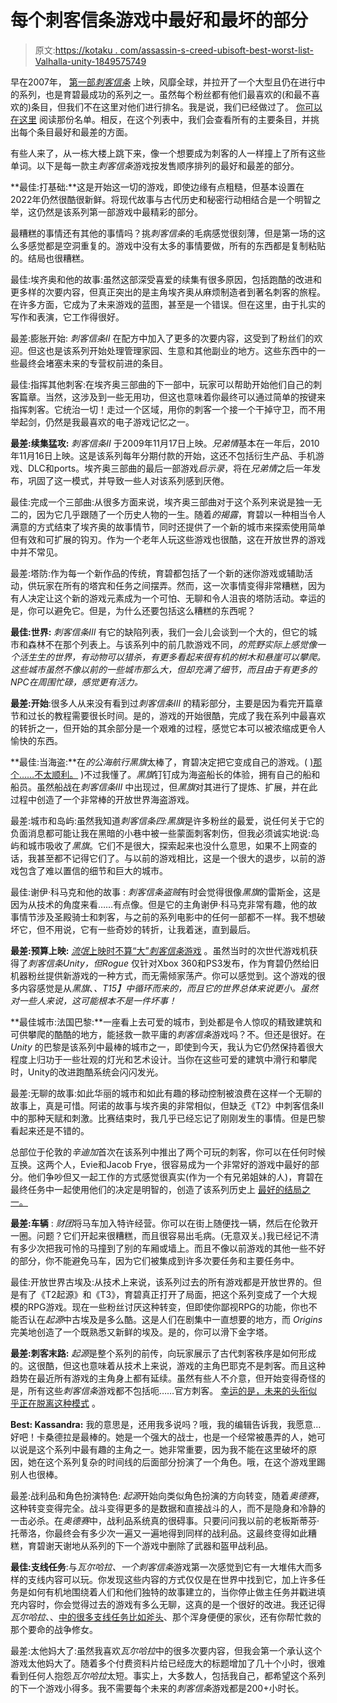 # 每个刺客信条游戏中最好和最坏的部分

> 原文:[https://kotaku . com/assassin-s-creed-ubisoft-best-worst-list-Valhalla-unity-1849575749](https://kotaku.com/assassin-s-creed-ubisoft-best-worst-list-valhalla-unity-1849575749)

早在2007年， [第一部*刺客信条*](https://en.wikipedia.org/wiki/Assassin%27s_Creed_(video_game)) 上映，风靡全球，并拉开了一个大型且仍在进行中的系列，也是育碧最成功的系列之一。虽然每个粉丝都有他们最喜欢的(和最不喜欢的)条目，但我们不在这里对他们进行排名。我是说，我们已经做过了。 [你可以在这里](https://kotaku.com/lets-rank-the-assassins-creed-games-worst-to-best-1844019813) 阅读那份名单。相反，在这个列表中，我们会查看所有的主要条目，并挑出每个条目最好和最差的方面。

有些人来了，从一栋大楼上跳下来，像一个想要成为刺客的人一样撞上了所有这些单词。以下是每一款主*刺客信条*游戏按发售顺序排列的最好和最差的部分。

**最佳:打基础:**这是开始这一切的游戏，即使边缘有点粗糙，但基本设置在2022年仍然很酷很新鲜。将现代故事与古代历史和秘密行动相结合是一个明智之举，这仍然是该系列第一部游戏中最精彩的部分。

最糟糕的事情还有其他的事情吗？挑*刺客信条*的毛病感觉很刻薄，但是第一场的这么多感觉都是空洞重复的。游戏中没有太多的事情要做，所有的东西都是复制粘贴的。结局也很糟糕。

最佳:埃齐奥和他的故事:虽然这部深受喜爱的续集有很多原因，包括跑酷的改进和更多样的次要内容，但真正突出的是主角埃齐奥从麻烦制造者到著名刺客的旅程。在许多方面，它成为了未来游戏的蓝图，甚至是一个错误。但在这里，由于扎实的写作和表演，它工作得很好。

最差:膨胀开始: *刺客信条II* 在配方中加入了更多的次要内容，这受到了粉丝们的欢迎。但这也是该系列开始处理管理家园、生意和其他副业的地方。这些东西中的一些最终会堵塞未来的专营权前进的条目。

最佳:指挥其他刺客:在埃齐奥三部曲的下一部中，玩家可以帮助开始他们自己的刺客篇章。当然，这涉及到一些无用功，但这也意味着你最终可以通过简单的按键来指挥刺客。它统治一切！走过一个区域，用你的刺客一个接一个干掉守卫，而不用举起剑，仍然是我最喜欢的电子游戏记忆之一。

**最差:续集猛攻:** *刺客信条II* 于2009年11月17日上映。*兄弟情*基本在一年后，2010年11月16日上映。这是该系列每年分期付款的开始，这还不包括衍生产品、手机游戏、DLC和ports。埃齐奥三部曲的最后一部游戏*启示录*，将在*兄弟情*之后一年发布，巩固了这一模式，并导致一些人对该系列感到厌倦。

最佳:完成一个三部曲:从很多方面来说，埃齐奥三部曲对于这个系列来说是独一无二的，因为它几乎跟随了一个历史人物的一生。随着*的揭露*，育碧以一种相当令人满意的方式结束了埃齐奥的故事情节，同时还提供了一个新的城市来探索使用简单但有效和可扩展的钩刃。作为一个老年人玩这些游戏也很酷，这在开放世界的游戏中并不常见。

最差:塔防:作为每一个新作品的传统，育碧都包括了一个新的迷你游戏或辅助活动，供玩家在所有的塔宾和任务之间摆弄。然而，这一次事情变得非常糟糕，因为有人决定让这个新的游戏元素成为一个可怕、无聊和令人沮丧的塔防活动。幸运的是，你可以避免它。但是，为什么还要包括这么糟糕的东西呢？

**最佳:世界:** *刺客信条III* 有它的缺陷列表，我们一会儿会谈到一个大的，但它的城市和森林不在那个列表上。与该系列中的前几款游戏不同，*的荒野实际上感觉像一个活生生的世界，有动物可以猎杀，有更多看起来很有机的树木和悬崖可以攀爬。这些城市虽然不像以前的一些城市那么大，但却充满了细节，而且由于有更多的NPC在周围忙碌，感觉更有活力。*

**最差:开始**:很多人从来没有看到过*刺客信条III* 的精彩部分，主要是因为看完开篇章节和过长的教程需要很长时间。是的，游戏的开始很酷，完成了我在系列中最喜欢的转折之一，但开始的其余部分是一个艰难的过程，感觉它本可以被浓缩成更令人愉快的东西。

**最佳:当海盗:**在*的公海航行黑旗*太棒了，育碧决定把它变成自己的游戏。( [)那个……不太顺利。](https://kotaku.com/first-it-was-an-assassins-creed-expansion-now-its-ubis-1847326742) )不过我懂了。*黑旗*钉钉成为海盗船长的体验，拥有自己的船和船员。虽然船战在*刺客信条III* 中出现过，但*黑旗*对其进行了提炼、扩展，并在此过程中创造了一个非常棒的开放世界海盗游戏。

最差:城市和岛屿:虽然我知道*刺客信条四:黑旗*是许多粉丝的最爱，说任何关于它的负面消息都可能让我在黑暗的小巷中被一些蒙面刺客刺伤，但我必须诚实地说:岛屿和城市吸收了*黑旗*。它们不是很大，探索起来也没什么意思，如果不上网查的话，我甚至都不记得它们了。与以前的游戏相比，这是一个很大的退步，以前的游戏包含了难以置信的细节和巨大的城市。

最佳:谢伊·科马克和他的故事 : *刺客信条盗贼*有时会觉得很像*黑旗*的雷斯金，这是因为从技术的角度来看……有点像。但是它的主角谢伊·科马克非常有趣，他的故事情节涉及圣殿骑士和刺客，与之前的系列电影中的任何一部都不一样。我不想破坏它，但不用说，它有一些奇妙的转折，让我着迷，直到最后。

**最差:预算上映:** [*流氓*上映时不算“大”*刺客信条*游戏](https://kotaku.com/assassins-creed-rogue-the-kotaku-review-1661801416) 。虽然当时的次世代游戏机获得了*刺客信条Unity，但Rogue* 仅针对Xbox 360和PS3发布，作为育碧仍然给旧机器粉丝提供新游戏的一种方式，而无需倾家荡产。你可以感觉到。这个游戏的很多内容感觉是从*黑旗*、*、T15】中循环而来的，而且它的世界总体来说更小。虽然对一些人来说，这可能根本不是一件坏事！* 

**最佳城市:法国巴黎:**一座看上去可爱的城市，到处都是令人惊叹的精致建筑和可供攀爬的酷酷的地方，能拯救一款平庸的*刺客信条*游戏吗？不。但还是很好。在 *Unity* 的巴黎是该系列中最棒的城市之一，即使到今天，我认为它仍然保持着很大程度上归功于一些壮观的灯光和艺术设计。当你在这些可爱的建筑中滑行和攀爬时，Unity的改进跑酷系统会闪闪发光。

最差:无聊的故事:如此华丽的城市和如此有趣的移动控制被浪费在这样一个无聊的故事上，真是可惜。阿诺的故事与埃齐奥的非常相似，但缺乏《T2》中刺客信条II中的那种天赋和刺激。比赛结束时，我几乎已经忘记了刚刚发生的事情。但是巴黎看起来还是不错的。

总部位于伦敦的*辛迪加*首次在该系列中推出了两个可玩的刺客，你可以在任何时候互换。这两个人，Evie和Jacob Frye，很容易成为一个非常好的游戏中最好的部分。他们争吵但又一起工作的方式感觉很真实(作为一个有兄弟姐妹的人)，育碧在最终任务中一起使用他们的决定是明智的，创造了该系列历史上 [最好的结局之一。](https://kotaku.com/assassins-creed-syndicate-has-the-best-ending-of-the-se-1846200499)

**最差:车辆** : *财团*将马车加入特许经营。你可以在街上随便找一辆，然后在伦敦开一圈。问题？它们开起来很糟糕，而且很容易出毛病。(无意双关。)我已经记不清有多少次把我可怜的马撞到了别的车厢或墙上。而且不像以前游戏的其他一些不好的部分，你不能避免马车，因为它们被集成到许多次要任务和主要任务中。

最佳:开放世界古埃及:从技术上来说，该系列过去的所有游戏都是开放世界的。但是有了《T2起源》和《T3》，育碧真正打开了局面，把这个系列变成了一个大规模的RPG游戏。现在一些粉丝讨厌这种转变，但即使你鄙视RPG的功能，你也不能否认在*起源*中古埃及是多么酷。这是人们在剧集中一直想要的地方，而 *Origins* 完美地创造了一个既熟悉又新鲜的埃及。是的，你可以滑下金字塔。

**最差:刺客末路:** *起源*是整个系列的前传，向玩家展示了古代刺客秩序是如何形成的。这很酷，但这也意味着从技术上来说，游戏的主角巴耶克不是刺客。而且这种趋势在最近所有游戏的主角身上都有延续。虽然有些人不介意，但开始变得奇怪的是，所有这些*刺客信条*游戏都不包括呃……官方刺客。 [幸运的是，未来的头衔似乎正在脱离这种模式](https://kotaku.com/assassins-creed-red-mirage-ubisoft-hexe-jade-netflix-1849521945) 。

**Best: Kassandra:** 我的意思是，还用我多说吗？哦，我的编辑告诉我，我愿意…好吧！卡桑德拉是最棒的。她是一个强大的战士，也是一个经常被愚弄的人，她可以说是这个系列中最有趣的主角之一。她非常重要，因为我不能在这里破坏的原因，她在这个系列复杂的时间线的后面部分扮演了一个角色。哦，在这个游戏里踢别人也很棒。

最差:战利品和角色扮演特色: *起源*开始向类似角色扮演的方向转变，随着*奥德赛*，这种转变变得完全。战斗变得更多的是数据和直接战斗的人，而不是隐身和冷静的一击必杀。在*奥德赛*中，战利品系统真的很碍事。只要问问我以前的老板斯蒂芬·托蒂洛，你最终会有多少次一遍又一遍地得到同样的战利品。这最终变得如此糟糕，育碧谢天谢地从系列的下一个游戏中删除了武器和盔甲战利品。

**最佳:支线任务**:与*瓦尔哈拉、*一个*刺客信条*游戏第一次感觉到它有一大堆伟大而多样的支线内容可以玩。你发现这些内容的方式仅仅是在世界中找到它，加上许多任务是如何有机地围绕着人们和他们独特的故事建立的，当你停止做主任务并戳进填充内容时，你会觉得过去的游戏有多么无聊，这真的是一个很好的改进。我还记得*瓦尔哈拉*、、[中的很多支线任务比如斧头](https://kotaku.com/rip-to-assassins-creeds-best-npc-a-real-one-1845740505)、那个浑身便便的家伙，还有你帮忙救的那个要命的战争修女。

最差:太他妈大了:虽然我喜欢*瓦尔哈拉*中的很多次要内容，但我会第一个承认这个游戏太他妈大了。随着多个付费资料片给已经庞大的标题增加了几十个小时，很难看到任何人抱怨*瓦尔哈拉*太短。事实上，大多数人，包括我自己，都希望这个系列的下一个游戏小得多。我不需要每个未来的*刺客信条*游戏都是200+小时长。
